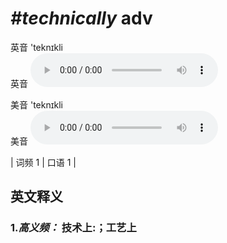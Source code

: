 # ***\#technically*** adv
英音 'teknɪkli  
英音
<audio src="./media/technically-B.aac" controls="controls"></audio>

美音 'teknɪkli  
美音
<audio src="./media/technically.aac" controls="controls"></audio>



| 词频 1 | 口语 1 |  

英文释义
---
### 1.*高义频：* **技术上:；工艺上**  


